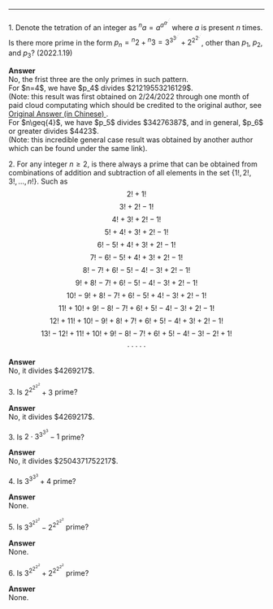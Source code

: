 ***
$1.$ Denote the tetration of an integer as ${^{n}a}=a^{a^{a^{.^{.^{.}}}}}$ where $a$ is present $n$ times. Is there more prime in the form $p_n={^{n}2}+{^{n}3}=3^{3^{3^{.^{.^{.}}}}}+2^{2^{2^{.^{.^{.}}}}}$, other than $p_1$, $p_2$, and $p_3$? (2022.1.19)
<p/>
<strong> Answer </strong>
<br/>
No, the frist three are the only primes in such pattern.
<br/>
For $n=4$, we have $p_4$ divides $21219553216129$. 
<br/>
(Note: this result was first obtained on 2/24/2022 through one month of paid cloud computating which should be credited to the original author, see 
<a href="https://www.zhihu.com/question/512482114/answer/2319816820?utm_id=0"> Original Answer (in Chinese) </a>.
<br/>
For $n\geq{4}$, we have $p_5$ divides $34276387$, and in general, $p_6$ or greater divides $4423$.
<br/>
(Note: this incredible general case result was obtained by another author which can be found under the same link).

$2.$ For any integer $n\geq2$, is there always a prime that can be obtained from combinations of addition and subtraction of all elements in the set $\lbrace{1!, 2!, 3!, …, n!}\rbrace$.
Such as
$$2!+1!$$
$$3!+2!-1!$$
$$4!+3!+2!-1!$$
$$5!+4!+3!+2!-1!$$
$$6!-5!+4!+3!+2!-1!$$
$$7!-6!-5!+4!+3!+2!-1!$$
$$8!-7!+6!-5!-4!-3!+2!-1!$$
$$9!+8!-7!+6!-5!-4!-3!+2!-1!$$
$$10!-9!+8!-7!+6!-5!+4!-3!+2!-1!$$
$$11!+10!+9!-8!-7!+6!+5!-4!-3!+2!-1!$$ 
$$12!+11!+10!-9!+8!+7!+6!+5!-4!+3!+2!-1!$$ 
$$13!-12!+11!+10!+9!-8!-7!+6!+5!-4!-3!-2!+1!$$ 
$$\cdot\cdot\cdot\cdot\cdot$$

<p/>
<strong> Answer </strong>
<br/>
No, it divides $4269217$.

$3.$ Is $2^{2^{2^{2^{2}}}}+3$ prime?
<p/>
<strong> Answer </strong>
<br/>
No, it divides $4269217$.

$3.$ Is $2\cdot3^{3^{3^{3}}}-1$ prime?
<p/>
<strong> Answer </strong>
<br/>
No, it divides $2504371752217$.

$4.$ Is $3^{3^{3^{3}}}+4$ prime?
<p/>
<strong> Answer </strong>
<br/>
None.

$5.$ Is $3^{3^{2^{2^{2}}}}-2^{2^{2^{2^{2}}}}$ prime?
<p/>
<strong> Answer </strong>
<br/>
None.

$6.$ Is $3^{2^{2^{2^{2}}}}+2^{2^{2^{2^{2}}}}$ prime?
<p/>
<strong> Answer </strong>
<br/>
None.



<p/>
<html lang="en">
<head>
<meta http-equiv="content-type" content="text/html; charset=utf-8">
<script type="text/javascript" charset="utf-8" src="
https://cdn.mathjax.org/mathjax/latest/MathJax.js?config=TeX-AMS-MML_HTMLorMML,
https://vincenttam.github.io/javascripts/MathJaxLocal.js"></script>
</head>
